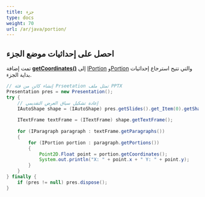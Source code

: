 ```yaml
---
title: جزء
type: docs
weight: 70
url: /ar/java/portion/
---
```


## **احصل على إحداثيات موضع الجزء**
تمت إضافة [**getCoordinates()**](https://reference.aspose.com/slides/java/com.aspose.slides/IPortion#getCoordinates--) إلى [IPortion](https://reference.aspose.com/slides/java/com.aspose.slides/interfaces/IPortion) و[Portion](https://reference.aspose.com/slides/java/com.aspose.slides/classes/Portion) والتي تتيح استرجاع إحداثيات بداية الجزء.

```java
// إنشاء كائن من فئة Prseetation تمثل ملف PPTX
Presentation pres = new Presentation();
try {
    // إعادة تشكيل سياق العرض التقديمي
    IAutoShape shape = (IAutoShape) pres.getSlides().get_Item(0).getShapes().get_Item(0);
    
    ITextFrame textFrame = (ITextFrame) shape.getTextFrame();
    
    for (IParagraph paragraph : textFrame.getParagraphs()) 
    {
        for (IPortion portion : paragraph.getPortions()) 
        {
            Point2D.Float point = portion.getCoordinates();
            System.out.println("X: " + point.x + " Y: " + point.y);
        }
    }
} finally {
    if (pres != null) pres.dispose();
}
```